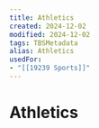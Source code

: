 ```yaml
---
title: Athletics
created: 2024-12-02
modified: 2024-12-02
tags: TBSMetadata
alias: Athletics
usedFor:
- "[[19239 Sports]]"
---
```

# Athletics
